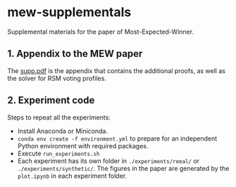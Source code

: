 # mew-supplementals

Supplemental materials for the paper of Most-Expected-Winner.

## 1. Appendix to the MEW paper

The [supp.pdf](https://anonymous.4open.science/r/mew-supplementals-45F7/supp.pdf) is the appendix that contains the additional proofs, as well as the solver for RSM voting profiles.

## 2. Experiment code

Steps to repeat all the experiments:

- Install Anaconda or Miniconda.
- `conda env create -f environment.yml` to prepare for an independent Python environment with required packages.
- Execute `run_experiments.sh`
- Each experiment has its own folder in `./experiments/reeal/` or `./experiments/synthetic/`. The figures in the paper are generated by the `plot.ipynb` in each experiment folder.